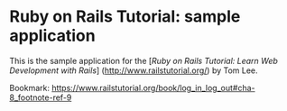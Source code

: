 # Ruby on Rails Tutorial: sample application

This is the sample application for the
[*Ruby on Rails Tutorial:
Learn Web Development with Rails*] (http://www.railstutorial.org/)
by Tom Lee.

Bookmark: https://www.railstutorial.org/book/log_in_log_out#cha-8_footnote-ref-9